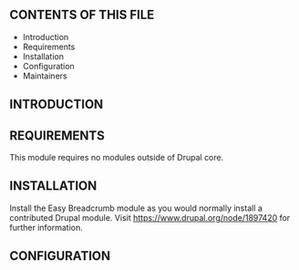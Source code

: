 CONTENTS OF THIS FILE
---------------------

 * Introduction
 * Requirements
 * Installation
 * Configuration
 * Maintainers


INTRODUCTION
------------




REQUIREMENTS
------------

This module requires no modules outside of Drupal core.


INSTALLATION
------------

Install the Easy Breadcrumb module as you would normally install a contributed
Drupal module. Visit https://www.drupal.org/node/1897420 for further
information.


CONFIGURATION
-------------

